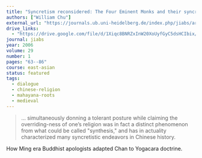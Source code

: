 ```yaml
---
title: "Syncretism reconsidered: The Four Eminent Monks and their syncretistic styles"
authors: ["William Chu"]
external_url: "https://journals.ub.uni-heidelberg.de/index.php/jiabs/article/view/8973/2866"
drive_links:
  - "https://drive.google.com/file/d/1Xiqc8BNRZxInW20XoUyfGyC5dsHCIbix/view?usp=drivesdk"
journal: jiabs
year: 2006
volume: 29
number: 1
pages: "63--86"
course: east-asian
status: featured
tags:
  - dialogue
  - chinese-religion
  - mahayana-roots
  - medieval
---
```


> … simultaneously donning a tolerant posture while claiming the overriding-ness of one’s religion was in fact a distinct phenomenon from what could be called "synthesis," and has in actuality characterized many syncretistic endeavors in Chinese history.

How Ming era Buddhist apologists adapted Chan to Yogacara doctrine.

